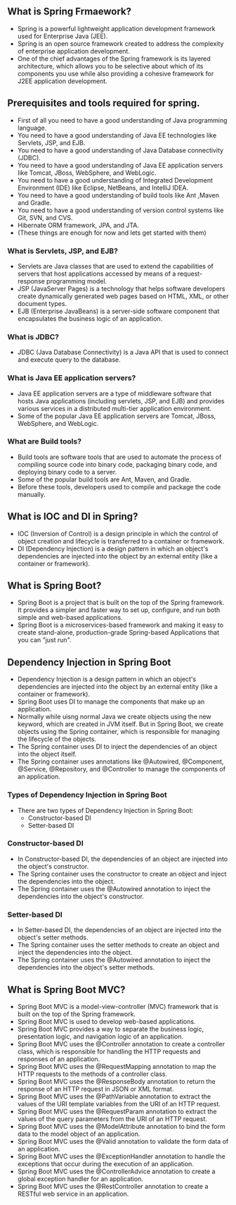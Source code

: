 ## What is Spring Frmaework?

- Spring is a powerful lightweight application development framework used for Enterprise Java (JEE).
- Spring is an open source framework created to address the complexity of enterprise application development.
- One of the chief advantages of the Spring framework is its layered architecture, which allows you to be selective about which of its components you use while also providing a cohesive framework for J2EE application development.


## Prerequisites and tools required for spring.

- First of all you need to have a good understanding of Java programming language.
- You need to have a good understanding of Java EE technologies like Servlets, JSP, and EJB.
- You need to have a good understanding of Java Database connectivity (JDBC).
- You need to have a good understanding of Java EE application servers like Tomcat, JBoss, WebSphere, and WebLogic.
- You need to have a good understanding of Integrated Development Environment (IDE) like Eclipse, NetBeans, and IntelliJ IDEA.
- You need to have a good understanding of build tools like Ant  ,Maven and Gradle.
- You need to have a good understanding of version control systems like Git, SVN, and CVS.
- Hibernate ORM framework, JPA, and JTA.
- (These things are enough for now and lets get started with them)

### What is Servlets, JSP, and EJB?

- Servlets are Java classes that are used to extend the capabilities of servers that host applications accessed by means of a request-response programming model.
- JSP (JavaServer Pages) is a technology that helps software developers create dynamically generated web pages based on HTML, XML, or other document types.
- EJB (Enterprise JavaBeans) is a server-side software component that encapsulates the business logic of an application.

### What is JDBC?

- JDBC (Java Database Connectivity) is a Java API that is used to connect and execute query to the database.

### What is Java EE application servers?

- Java EE application servers are a type of middleware software that hosts Java applications (including servlets, JSP, and EJB) and provides various services in a distributed multi-tier application environment.
- Some of the popular Java EE application servers are Tomcat, JBoss, WebSphere, and WebLogic.

### What are Build tools?

- Build tools are software tools that are used to automate the process of compiling source code into binary code, packaging binary code, and deploying binary code to a server.
- Some of the popular build tools are Ant, Maven, and Gradle.
- Before these tools, developers used to compile and package the code manually.

## What is IOC and DI in Spring?

- IOC (Inversion of Control) is a design principle in which the control of object creation and lifecycle is transferred to a container or framework.
- DI (Dependency Injection) is a design pattern in which an object's dependencies are injected into the object by an external entity (like a container or framework).

## What is Spring Boot?

- Spring Boot is a project that is built on the top of the Spring framework. It provides a simpler and faster way to set up, configure, and run both simple and web-based applications.
- Spring Boot is a microservices-based framework and making it easy to create stand-alone, production-grade Spring-based Applications that you can "just run".

## Dependency Injection in Spring Boot

- Dependency Injection is a design pattern in which an object's dependencies are injected into the object by an external entity (like a container or framework).
- Spring Boot uses DI to manage the components that make up an application.
- Normally while uisng normal Java we create objects using the new keyword, which are created in JVM itself. But in Spring Boot, we create objects using the Spring container, which is responsible for managing the lifecycle of the objects.
- The Spring container uses DI to inject the dependencies of an object into the object itself.
- The Spring container uses annotations like @Autowired, @Component, @Service, @Repository, and @Controller to manage the components of an application.

### Types of Dependency Injection in Spring Boot

- There are two types of Dependency Injection in Spring Boot:
  - Constructor-based DI
  - Setter-based DI

### Constructor-based DI 

- In Constructor-based DI, the dependencies of an object are injected into the object's constructor.
- The Spring container uses the constructor to create an object and inject the dependencies into the object.
- The Spring container uses the @Autowired annotation to inject the dependencies into the object's constructor.

### Setter-based DI     

- In Setter-based DI, the dependencies of an object are injected into the object's setter methods.
- The Spring container uses the setter methods to create an object and inject the dependencies into the object.
- The Spring container uses the @Autowired annotation to inject the dependencies into the object's setter methods.


## What is Spring Boot MVC?

- Spring Boot MVC is a model-view-controller (MVC) framework that is built on the top of the Spring framework.
- Spring Boot MVC is used to develop web-based applications.
- Spring Boot MVC provides a way to separate the business logic, presentation logic, and navigation logic of an application.
- Spring Boot MVC uses the @Controller annotation to create a controller class, which is responsible for handling the HTTP requests and responses of an application.
- Spring Boot MVC uses the @RequestMapping annotation to map the HTTP requests to the methods of a controller class.
- Spring Boot MVC uses the @ResponseBody annotation to return the response of an HTTP request in JSON or XML format.
- Spring Boot MVC uses the @PathVariable annotation to extract the values of the URI template variables from the URI of an HTTP request.
- Spring Boot MVC uses the @RequestParam annotation to extract the values of the query parameters from the URI of an HTTP request.
- Spring Boot MVC uses the @ModelAttribute annotation to bind the form data to the model object of an application.
- Spring Boot MVC uses the @Valid annotation to validate the form data of an application.
- Spring Boot MVC uses the @ExceptionHandler annotation to handle the exceptions that occur during the execution of an application.
- Spring Boot MVC uses the @ControllerAdvice annotation to create a global exception handler for an application.
- Spring Boot MVC uses the @RestController annotation to create a RESTful web service in an application.


